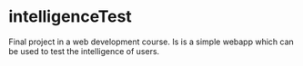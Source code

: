 # intelligenceTest
Final project in a web development course. Is is a simple webapp which can be used to test the intelligence of users.
